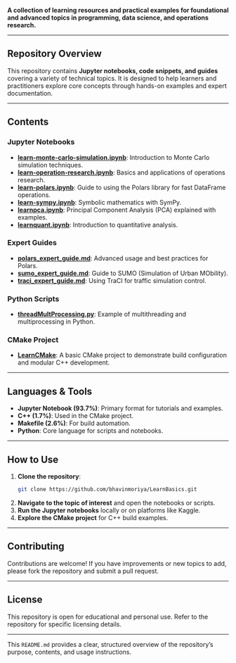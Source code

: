 **A collection of learning resources and practical examples for foundational and advanced topics in programming, data science, and operations research.**

---

## **Repository Overview**
This repository contains **Jupyter notebooks, code snippets, and guides** covering a variety of technical topics. It is designed to help learners and practitioners explore core concepts through hands-on examples and expert documentation.

---

## **Contents**

### **Jupyter Notebooks**
- **[learn-monte-carlo-simulation.ipynb](https://github.com/bhavinmoriya/LearnBasics/blob/main/learn-monte-carlo-simulation.ipynb)**: Introduction to Monte Carlo simulation techniques.
- **[learn-operation-research.ipynb](https://github.com/bhavinmoriya/LearnBasics/blob/main/learn-operation-research.ipynb)**: Basics and applications of operations research.
- **[learn-polars.ipynb](https://github.com/bhavinmoriya/LearnBasics/blob/main/learn-polars.ipynb)**: Guide to using the Polars library for fast DataFrame operations.
- **[learn-sympy.ipynb](https://github.com/bhavinmoriya/LearnBasics/blob/main/learn-sympy.ipynb)**: Symbolic mathematics with SymPy.
- **[learnpca.ipynb](https://github.com/bhavinmoriya/LearnBasics/blob/main/learnpca.ipynb)**: Principal Component Analysis (PCA) explained with examples.
- **[learnquant.ipynb](https://github.com/bhavinmoriya/LearnBasics/blob/main/learnquant.ipynb)**: Introduction to quantitative analysis.

### **Expert Guides**
- **[polars_expert_guide.md](https://github.com/bhavinmoriya/LearnBasics/blob/main/polars_expert_guide.md)**: Advanced usage and best practices for Polars.
- **[sumo_expert_guide.md](https://github.com/bhavinmoriya/LearnBasics/blob/main/sumo_expert_guide.md)**: Guide to SUMO (Simulation of Urban MObility).
- **[traci_expert_guide.md](https://github.com/bhavinmoriya/LearnBasics/blob/main/traci_expert_guide.md)**: Using TraCI for traffic simulation control.

### **Python Scripts**
- **[threadMultProcessing.py](https://github.com/bhavinmoriya/LearnBasics/blob/main/threadMultProcessing.py)**: Example of multithreading and multiprocessing in Python.

### **CMake Project**
- **[LearnCMake](https://github.com/bhavinmoriya/LearnBasics/tree/main/LearnCMake)**: A basic CMake project to demonstrate build configuration and modular C++ development.

---

## **Languages & Tools**
- **Jupyter Notebook (93.7%)**: Primary format for tutorials and examples.
- **C++ (1.7%)**: Used in the CMake project.
- **Makefile (2.6%)**: For build automation.
- **Python**: Core language for scripts and notebooks.

---

## **How to Use**
1. **Clone the repository**:
   ```bash
   git clone https://github.com/bhavinmoriya/LearnBasics.git
   ```
2. **Navigate to the topic of interest** and open the notebooks or scripts.
3. **Run the Jupyter notebooks** locally or on platforms like Kaggle.
4. **Explore the CMake project** for C++ build examples.

---

## **Contributing**
Contributions are welcome! If you have improvements or new topics to add, please fork the repository and submit a pull request.

---

## **License**
This repository is open for educational and personal use. Refer to the repository for specific licensing details.

---

This `README.md` provides a clear, structured overview of the repository’s purpose, contents, and usage instructions.
